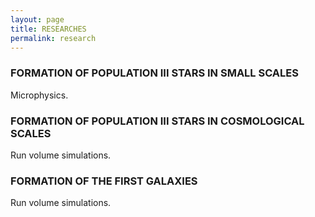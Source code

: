 ```yaml
---
layout: page
title: RESEARCHES
permalink: research
---
```


### FORMATION OF POPULATION III STARS IN SMALL SCALES
Microphysics.    

### FORMATION OF POPULATION III STARS IN COSMOLOGICAL SCALES
Run volume simulations.    

### FORMATION OF THE FIRST GALAXIES
Run volume simulations.
